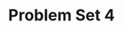 ---
style: style3
image_path: /images/pic02.jpg
path: generic.html 
link_path: /electrodynamics/problem_set_4.html
title: Problem Set 4
caption: Conformal mapping, Metric Tensor, Transformation of Acceleration under Lorentz Boosts 
---
